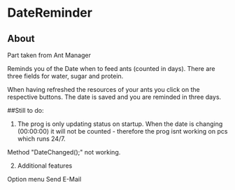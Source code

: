 # DateReminder

## About

Part taken from Ant Manager

Reminds you of the Date when to feed ants (counted in days). There are three fields for water, sugar and protein. 

When having refreshed the resources of your ants you click on the respective buttons. The date is saved and you are reminded in three days.


##Still to do:

1. The prog is only updating status on startup.
When the date is changing (00:00:00) it will not be counted - therefore the prog isnt working on pcs which runs 24/7.

Method "DateChanged();" not working.


2. Additional features

Option menu
Send E-Mail
